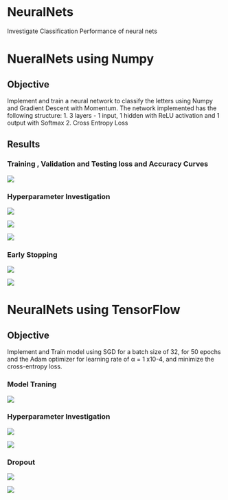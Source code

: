 # NeuralNets
Investigate Classification Performance of neural nets
# NueralNets using Numpy
## Objective
Implement and train a neural network to classify the letters using Numpy and Gradient Descent with Momentum. The network implemented
has the following structure:
    1. 3 layers - 1 input, 1 hidden with ReLU activation and 1 output with Softmax
    2. Cross Entropy Loss
## Results
### Training , Validation and Testing loss and Accuracy Curves

![](images/NNNumpy/AccuracyCurves.PNG)

### Hyperparameter Investigation

![](images/NNNumpy/HyperParameter1.PNG)

![](images/NNNumpy/HyperParameter2.PNG)

![](images/NNNumpy/HyperParameter3.PNG)

### Early Stopping

![](images/NNNumpy/EarlyStopping1.PNG)

![](images/NNNumpy/EarlyStopping2.PNG)


# NeuralNets using TensorFlow
## Objective
Implement and Train model using SGD for a batch size of 32, for 50 epochs and the Adam optimizer for learning rate of α = 1 x10-4, and minimize the cross-entropy loss.

### Model Traning

![](images/NNTf/Accuracy_tf.PNG)

### Hyperparameter Investigation

![](images/NNTf/Hyperparameter_tf.PNG)

![](images/NNTf/Hyperparameter_tf1.PNG)

### Dropout

![](images/NNTf/Dropout1_tf.PNG)

![](images/NNTf/Dropout2_tf.PNG)








